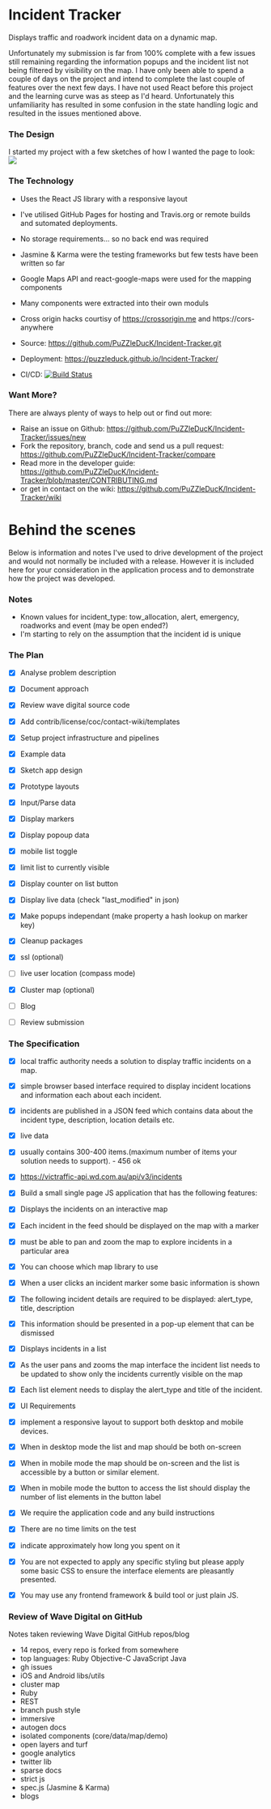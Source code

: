 
# Incident Tracker

Displays traffic and roadwork incident data on a dynamic map.

Unfortunately my submission is far from 100% complete with a few issues still remaining regarding the information popups and the incident list not being filtered by visibility on the map. I have only been able to spend a couple of days on the project and intend to complete the last couple of features over the next few days. I have not used React before this project and the learning curve was as steep as I'd heard. Unfortunately this unfamiliarity has resulted in some confusion in the state handling logic and resulted in the issues mentioned above.

### The Design

I started my project with a few sketches of how I wanted the page to look:
![](https://github.com/PuZZleDucK/Incident-Tracker/blob/master/design/02-paper-prototype.jpg?raw=true)

### The Technology

- Uses the React JS library with a responsive layout
- I've utilised GitHub Pages for hosting and Travis.org or remote builds and sutomated deployments.
- No storage requirements... so no back end was required
- Jasmine & Karma were the testing frameworks but few tests have been written so far
- Google Maps API and react-google-maps were used for the mapping components
- Many components were extracted into their own moduls
- Cross origin hacks courtisy of https://crossorigin.me and https://cors-anywhere

- Source: https://github.com/PuZZleDucK/Incident-Tracker.git
- Deployment: https://puzzleduck.github.io/Incident-Tracker/
- CI/CD: [![Build Status](https://travis-ci.org/PuZZleDucK/Incident-Tracker.svg?branch=master)](https://travis-ci.org/PuZZleDucK/Incident-Tracker)


### Want More?

There are always plenty of ways to help out or find out more:

- Raise an issue on Github: https://github.com/PuZZleDucK/Incident-Tracker/issues/new
- Fork the repository, branch, code and send us a pull request: https://github.com/PuZZleDucK/Incident-Tracker/compare
- Read more in the developer guide: https://github.com/PuZZleDucK/Incident-Tracker/blob/master/CONTRIBUTING.md
- or get in contact on the wiki: https://github.com/PuZZleDucK/Incident-Tracker/wiki


# Behind the scenes

Below is information and notes I've used to drive development of the project and would not normally be included with a release. However it is included here for your consideration in the application process and to demonstrate how the project was developed.

### Notes

- Known values for incident_type: tow_allocation, alert, emergency, roadworks and event (may be open ended?)
- I'm starting to rely on the assumption that the incident id is unique

### The Plan

- [x] Analyse problem description
- [x] Document approach
- [x] Review wave digital source code
- [x] Add contrib/license/coc/contact-wiki/templates
- [x] Setup project infrastructure and pipelines
- [x] Example data
- [x] Sketch app design
- [x] Prototype layouts
- [x] Input/Parse data
- [x] Display markers
- [x] Display popoup data
- [x] mobile list toggle
- [x] limit list to currently visible
- [x] Display counter on list button
- [x] Display live data (check "last_modified" in json)
- [x] Make popups independant (make property a hash lookup on marker key)
- [x] Cleanup packages
- [x] ssl (optional)
- [ ] live user location (compass mode)
- [x] Cluster map (optional)
- [ ] Blog
- [ ] Review submission


### The Specification

- [x] local traffic authority needs a solution to display traffic incidents on a map.
- [x] simple browser based interface required to display incident locations and information each about each incident.
- [x] incidents are published in a JSON feed which contains data about the incident type, description, location details etc.
- [x] live data
- [x] usually contains 300-400 items.(maximum number of items your solution needs to support). - 456 ok

- [x] https://victraffic-api.wd.com.au/api/v3/incidents
- [x] Build a small single page JS application that has the following features:

- [x] Displays the incidents on an interactive map
- [x] Each incident in the feed should be displayed on the map with a marker
- [x] must be able to pan and zoom the map to explore incidents in a particular area
- [x] You can choose which map library to use
- [x] When a user clicks an incident marker some basic information is shown
- [x] The following incident details are required to be displayed: alert_type, title, description
- [x] This information should be presented in a pop-up element that can be dismissed

- [x] Displays incidents in a list
- [x] As the user pans and zooms the map interface the incident list needs to be updated to show only the incidents currently visible on the map
- [x] Each list element needs to display the alert_type and title of the incident.

- [x] UI Requirements
- [x] implement a responsive layout to support both desktop and mobile devices.
- [x] When in desktop mode the list and map should be both on-screen
- [x] When in mobile mode the map should be on-screen and the list is accessible by a button or similar element.
- [x] When in mobile mode the button to access the list should display the number of list elements in the button label

- [x] We require the application code and any build instructions
- [x] There are no time limits on the test
- [x] indicate approximately how long you spent on it
- [x] You are not expected to apply any specific styling but please apply some basic CSS to ensure the interface elements are pleasantly presented.
- [x] You may use any frontend framework & build tool or just plain JS.


### Review of Wave Digital on GitHub

Notes taken reviewing Wave Digital GitHub repos/blog

- 14 repos, every repo is forked from somewhere
- top languages: Ruby Objective-C JavaScript Java
- gh issues
- iOS and Android libs/utils
- cluster map
- Ruby
- REST
- branch push style
- immersive
- autogen docs
- isolated components (core/data/map/demo)
- open layers and turf
- google analytics
- twitter lib
- sparse docs
- strict js
- spec.js (Jasmine & Karma)
- blogs
